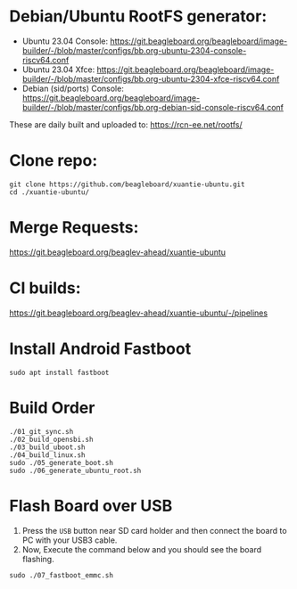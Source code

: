 # Debian/Ubuntu RootFS generator:

- Ubuntu 23.04 Console: https://git.beagleboard.org/beagleboard/image-builder/-/blob/master/configs/bb.org-ubuntu-2304-console-riscv64.conf 
- Ubuntu 23.04 Xfce: https://git.beagleboard.org/beagleboard/image-builder/-/blob/master/configs/bb.org-ubuntu-2304-xfce-riscv64.conf
- Debian (sid/ports) Console: https://git.beagleboard.org/beagleboard/image-builder/-/blob/master/configs/bb.org-debian-sid-console-riscv64.conf

These are daily built and uploaded to: https://rcn-ee.net/rootfs/

# Clone repo:

```
git clone https://github.com/beagleboard/xuantie-ubuntu.git
cd ./xuantie-ubuntu/
```

# Merge Requests:

https://git.beagleboard.org/beaglev-ahead/xuantie-ubuntu

# CI builds:

https://git.beagleboard.org/beaglev-ahead/xuantie-ubuntu/-/pipelines

# Install Android Fastboot

```
sudo apt install fastboot
```

# Build Order

```
./01_git_sync.sh
./02_build_opensbi.sh
./03_build_uboot.sh
./04_build_linux.sh
sudo ./05_generate_boot.sh
sudo ./06_generate_ubuntu_root.sh
```

# Flash Board over USB

1. Press the `USB` button near SD card holder and then connect the board to PC with your USB3 cable.
2. Now, Execute the command below and you should see the board flashing.

```
sudo ./07_fastboot_emmc.sh
```
